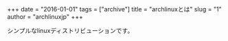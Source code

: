 +++
date = "2016-01-01"
tags = ["archive"]
title = "archlinuxとは"
slug = "1"
author = "archlinuxjp"
+++

シンプルなlinuxディストリビューションです。
